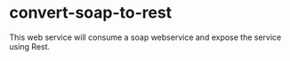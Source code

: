 # convert-soap-to-rest
This web service will consume a soap webservice and expose the service using Rest.
